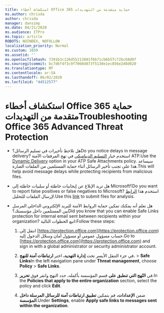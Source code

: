 ```yaml
---
title: استكشاف أخطاء Office 365 حماية متقدمة من التهديدات
ms.author: chrisda
author: chrisda
manager: dansimp
ms.date: 04/21/2020
ms.audience: ITPro
ms.topic: article
ROBOTS: NOINDEX, NOFOLLOW
localization_priority: Normal
ms.custom: 1039
ms.assetid: ''
ms.openlocfilehash: 7391b3c126d55213881f6b71cb6b5fc72bc68d0f
ms.sourcegitcommit: bc7d6f4f3c9f7060d073f5130e1ec856e248d020
ms.translationtype: MT
ms.contentlocale: ar-SA
ms.lasthandoff: 06/02/2020
ms.locfileid: "44512577"
---
```

# <a name="troubleshooting-office-365-advanced-threat-protection"></a><span data-ttu-id="6e1d5-102">استكشاف أخطاء Office 365 حماية متقدمة من التهديدات</span><span class="sxs-lookup"><span data-stu-id="6e1d5-102">Troubleshooting Office 365 Advanced Threat Protection</span></span>

- <span data-ttu-id="6e1d5-103">هل تلاحظ تأخيرات في تسليم الرسائل؟</span><span class="sxs-lookup"><span data-stu-id="6e1d5-103">Do you notice delays in message delivery?</span></span> <span data-ttu-id="6e1d5-104">استخدم خيار [التسليم الديناميكي](https://docs.microsoft.com/microsoft-365/security/office-365-security/dynamic-delivery-and-previewing) في نهج المرفقات الآمنة ATP.</span><span class="sxs-lookup"><span data-stu-id="6e1d5-104">Use the [Dynamic Delivery](https://docs.microsoft.com/microsoft-365/security/office-365-security/dynamic-delivery-and-previewing) option in your ATP Safe Attachments policy.</span></span> <span data-ttu-id="6e1d5-105">سيساعد هذا على تجنب تأخير الرسائل أثناء حماية المستلمين من الملفات الضارة.</span><span class="sxs-lookup"><span data-stu-id="6e1d5-105">This will help avoid message delays while protecting recipients from malicious files.</span></span>

- <span data-ttu-id="6e1d5-106">هل تريد الإبلاغ عن إيجابيات خاطئة أو سلبيات خاطئة إلى Microsoft؟</span><span class="sxs-lookup"><span data-stu-id="6e1d5-106">Do you want to report false positives or false negatives to Microsoft?</span></span> <span data-ttu-id="6e1d5-107">استخدم هذا [الرابط](https://www.microsoft.com/wdsi/filesubmission/) لإرسال الملفات للتحليل.</span><span class="sxs-lookup"><span data-stu-id="6e1d5-107">Use this [link](https://www.microsoft.com/wdsi/filesubmission/) to submit files for analysis.</span></span>

- <span data-ttu-id="6e1d5-108">هل تعلم أنه يمكنك تمكين حماية الروابط الآمنة للبريد الإلكتروني الداخلي المرسل بين المستلمين داخل مؤسستك؟</span><span class="sxs-lookup"><span data-stu-id="6e1d5-108">Did you know that you can enable Safe Links protection for internal email sent between recipients within your organization?</span></span> <span data-ttu-id="6e1d5-109">اتبع الخطوات التالية:</span><span class="sxs-lookup"><span data-stu-id="6e1d5-109">Follow these steps:</span></span>

  1. <span data-ttu-id="6e1d5-110">انتقل إلى [https://protection.office.com](https://protection.office.com) حساب مسؤول عمومي أو مسؤول أمان وسجّل الدخول إليه.</span><span class="sxs-lookup"><span data-stu-id="6e1d5-110">Go to [https://protection.office.com](https://protection.office.com) and sign in with a global administrator or security administrator account.</span></span>

  2. <span data-ttu-id="6e1d5-111">في جزء التنقل الأيسر تحت **إدارة التهديد،** اختر **ارتباطات آمنة للنهج.** \> **Safe Links**</span><span class="sxs-lookup"><span data-stu-id="6e1d5-111">In the left navigation pane under **Threat management**, choose **Policy** \> **Safe Links**.</span></span>

  3. <span data-ttu-id="6e1d5-112">في **النُهج التي تنطبق على** قسم المؤسسة بأكمله، حدد النهج وانقر فوق **تحرير**.</span><span class="sxs-lookup"><span data-stu-id="6e1d5-112">In the **Policies that apply to the entire organization** section, select the policy and click **Edit**.</span></span>

  4. <span data-ttu-id="6e1d5-113">ضمن **الإعدادات،** قم بتمكين **تطبيق ارتباطات آمنة للرسائل المرسلة داخل المؤسسة**.</span><span class="sxs-lookup"><span data-stu-id="6e1d5-113">Under **Settings**, enable **Apply safe links to messages sent within the organization**.</span></span>
